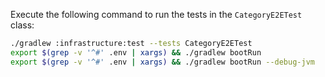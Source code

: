 Execute the following command to run the tests in the `CategoryE2ETest` class:
```bash
./gradlew :infrastructure:test --tests CategoryE2ETest
export $(grep -v '^#' .env | xargs) && ./gradlew bootRun
export $(grep -v '^#' .env | xargs) && ./gradlew bootRun --debug-jvm
```